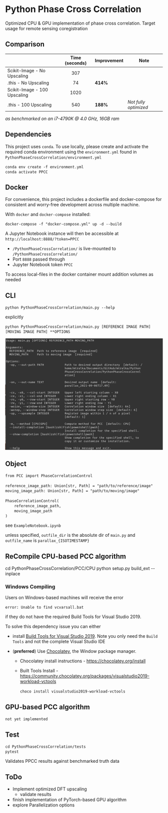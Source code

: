 # Python Phase Cross Correlation

Optimized CPU & GPU implementation of phase cross correlation. Target usage for remote sensing coregistration

## Comparison

|                              | Time (seconds) | Improvement | Note                  |
|------------------------------|:--------------:|-------------|-----------------------|
| Scikit-Image - No Upscaling  |       307        |             |                       |
| .this - No Upscaling         |       74       |     **414%**    |                       |
| Scikit-Image - 100 Upscaling |      1020      |             |                       |
|     .this - 100 Upscaling    |       540      |     **188%**    | *Not fully optimized* |

*as benchmarked on an i7-4790K @ 4.0 GHz, 16GB ram*

## Dependencies

This project uses `conda`. To use locally, please create and activate the required conda environment using the `environment.yml` found in `PythonPhaseCrossCorrelation/environment.yml`

    conda env create -f environment.yml
    conda activate PPCC

## Docker

For convenience, this project includes a dockerfile and docker-compose for consistent and worry-free development across multiple machine.

With `docker` and `docker-compose` installed:

    docker-compose -f "docker-compose.yml" up -d --build

A Jupyter Notebook instance will then be accessible at `http://localhost:8888/?token=PPCC`

- `/PythonPhaseCrossCorrelation/` is live-mounted to `/PythonPhaseCrossCorrelation/`
- Port `8888` passed through
- Jupyter Notebook token `PPCC`

To access local-files in the docker container mount addition volumes as needed

## CLI

    python PythonPhaseCrossCorrelation/main.py --help

 explicitly

    python PythonPhaseCrossCorrelation/main.py [REFERENCE IMAGE PATH] [MOVING IMAGE PATH] **OPTIONS

![CLI Example](/images/PythonPhaseCrossCorrelation-CLI-Example.png)

## Object

    from PCC import PhaseCorrelationControl
    
    reference_image_path: Union[str, Path] = "path/to/reference/image"
    moving_image_path: Union[str, Path] = "path/to/moving/image"
    
    PhaseCorrelationControl(
        reference_image_path,
        moving_image_path
    )

see `ExampleNotebook.ipynb`

unless specified, `outfile_dir` is the absolute dir of `main.py` and `outfile_name` is `parallax_{ISOTIMESTAMP}`

## ReCompile CPU-based PCC algorithm

cd PythonPhaseCrossCorrelation/PCC/CPU
python setup.py build_ext --inplace

### Windows Compiling

Users on Windows-based machines will receive the error

    error: Unable to find vcvarsall.bat

if they do not have the required Build Tools for Visual Studio 2019.

To solve this dependency issue you can either

- install [Build Tools for Visual Studio 2019](https://visualstudio.microsoft.com/downloads/). Note you only need the `Build Tools` and not the complete Visual Studio IDE

- (**preferred**) Use [Chocolatey](https://chocolatey.org), the Window package manager.

    - Chocolatey install instructions - https://chocolatey.org/install
    - Built Tools Install - https://community.chocolatey.org/packages/visualstudio2019-workload-vctools

        `choco install visualstudio2019-workload-vctools`

## GPU-based PCC algorithm

    not yet implemented

## Test

    cd PythonPhaseCrossCorrelation/tests
    pytest

Validates PPCC results against benchmarked truth data

## ToDo

- Implement optimized DFT upscaling
  - validate results
- finish implementation of PyTorch-based GPU algorithm
- explore Parallelization options
